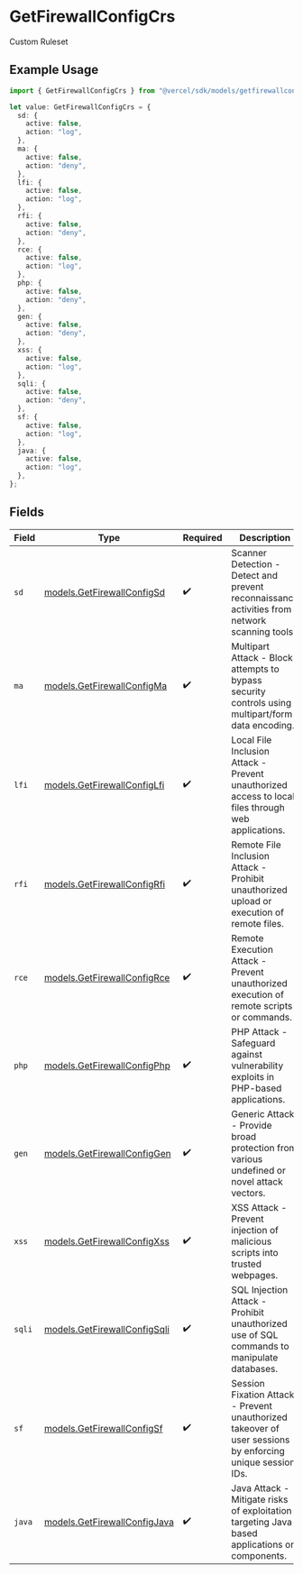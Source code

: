 # GetFirewallConfigCrs

Custom Ruleset

## Example Usage

```typescript
import { GetFirewallConfigCrs } from "@vercel/sdk/models/getfirewallconfigop.js";

let value: GetFirewallConfigCrs = {
  sd: {
    active: false,
    action: "log",
  },
  ma: {
    active: false,
    action: "deny",
  },
  lfi: {
    active: false,
    action: "log",
  },
  rfi: {
    active: false,
    action: "deny",
  },
  rce: {
    active: false,
    action: "log",
  },
  php: {
    active: false,
    action: "deny",
  },
  gen: {
    active: false,
    action: "deny",
  },
  xss: {
    active: false,
    action: "log",
  },
  sqli: {
    active: false,
    action: "deny",
  },
  sf: {
    active: false,
    action: "log",
  },
  java: {
    active: false,
    action: "log",
  },
};
```

## Fields

| Field                                                                                                     | Type                                                                                                      | Required                                                                                                  | Description                                                                                               |
| --------------------------------------------------------------------------------------------------------- | --------------------------------------------------------------------------------------------------------- | --------------------------------------------------------------------------------------------------------- | --------------------------------------------------------------------------------------------------------- |
| `sd`                                                                                                      | [models.GetFirewallConfigSd](../models/getfirewallconfigsd.md)                                            | :heavy_check_mark:                                                                                        | Scanner Detection - Detect and prevent reconnaissance activities from network scanning tools.             |
| `ma`                                                                                                      | [models.GetFirewallConfigMa](../models/getfirewallconfigma.md)                                            | :heavy_check_mark:                                                                                        | Multipart Attack - Block attempts to bypass security controls using multipart/form-data encoding.         |
| `lfi`                                                                                                     | [models.GetFirewallConfigLfi](../models/getfirewallconfiglfi.md)                                          | :heavy_check_mark:                                                                                        | Local File Inclusion Attack - Prevent unauthorized access to local files through web applications.        |
| `rfi`                                                                                                     | [models.GetFirewallConfigRfi](../models/getfirewallconfigrfi.md)                                          | :heavy_check_mark:                                                                                        | Remote File Inclusion Attack - Prohibit unauthorized upload or execution of remote files.                 |
| `rce`                                                                                                     | [models.GetFirewallConfigRce](../models/getfirewallconfigrce.md)                                          | :heavy_check_mark:                                                                                        | Remote Execution Attack - Prevent unauthorized execution of remote scripts or commands.                   |
| `php`                                                                                                     | [models.GetFirewallConfigPhp](../models/getfirewallconfigphp.md)                                          | :heavy_check_mark:                                                                                        | PHP Attack - Safeguard against vulnerability exploits in PHP-based applications.                          |
| `gen`                                                                                                     | [models.GetFirewallConfigGen](../models/getfirewallconfiggen.md)                                          | :heavy_check_mark:                                                                                        | Generic Attack - Provide broad protection from various undefined or novel attack vectors.                 |
| `xss`                                                                                                     | [models.GetFirewallConfigXss](../models/getfirewallconfigxss.md)                                          | :heavy_check_mark:                                                                                        | XSS Attack - Prevent injection of malicious scripts into trusted webpages.                                |
| `sqli`                                                                                                    | [models.GetFirewallConfigSqli](../models/getfirewallconfigsqli.md)                                        | :heavy_check_mark:                                                                                        | SQL Injection Attack - Prohibit unauthorized use of SQL commands to manipulate databases.                 |
| `sf`                                                                                                      | [models.GetFirewallConfigSf](../models/getfirewallconfigsf.md)                                            | :heavy_check_mark:                                                                                        | Session Fixation Attack - Prevent unauthorized takeover of user sessions by enforcing unique session IDs. |
| `java`                                                                                                    | [models.GetFirewallConfigJava](../models/getfirewallconfigjava.md)                                        | :heavy_check_mark:                                                                                        | Java Attack - Mitigate risks of exploitation targeting Java-based applications or components.             |